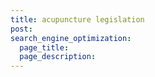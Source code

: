 ```yaml
---
title: acupuncture legislation
post: 
search_engine_optimization:
  page_title:
  page_description:
---
```

